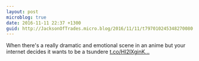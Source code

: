```yaml
---
layout: post
microblog: true
date: 2016-11-11 22:37 +1300
guid: http://JacksonOfTrades.micro.blog/2016/11/11/t797010245348270080.html
---
```

When there's a really dramatic and emotional scene in an anime but your internet decides it wants to be a tsundere [t.co/HI2lXginK...](https://t.co/HI2lXginKj)
